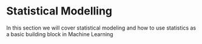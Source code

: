 # Statistical Modelling


In this section we will cover statistical modeling and how to use statistics as a basic building block in Machine Learning